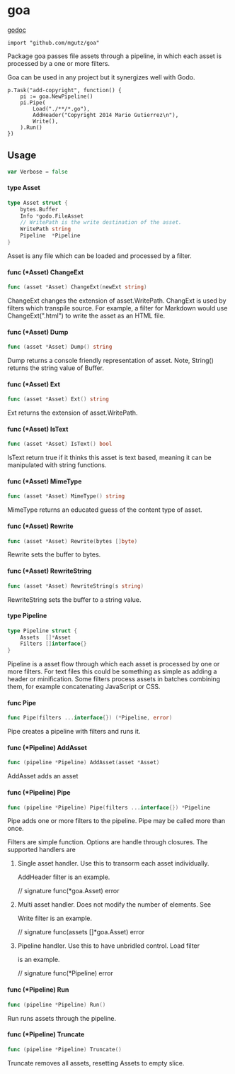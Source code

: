 # goa

[godoc](https://godoc.org/github.com/mgutz/str)

    import "github.com/mgutz/goa"

Package goa passes file assets through a pipeline, in which each asset is
processed by a one or more filters.

Goa can be used in any project but it synergizes well with Godo.

    p.Task("add-copyright", function() {
        pi := goa.NewPipeline()
        pi.Pipe(
            Load("./**/*.go"),
            AddHeader("Copyright 2014 Mario Gutierrez\n"),
            Write(),
        ).Run()
    })

## Usage

```go
var Verbose = false
```

#### type Asset

```go
type Asset struct {
	bytes.Buffer
	Info *godo.FileAsset
	// WritePath is the write destination of the asset.
	WritePath string
	Pipeline  *Pipeline
}
```

Asset is any file which can be loaded and processed by a filter.

#### func (*Asset) ChangeExt

```go
func (asset *Asset) ChangeExt(newExt string)
```
ChangeExt changes the extension of asset.WritePath. ChangExt is used by filters
which transpile source. For example, a filter for Markdown would use
ChangeExt(".html") to write the asset as an HTML file.

#### func (*Asset) Dump

```go
func (asset *Asset) Dump() string
```
Dump returns a console friendly representation of asset. Note, String() returns
the string value of Buffer.

#### func (*Asset) Ext

```go
func (asset *Asset) Ext() string
```
Ext returns the extension of asset.WritePath.

#### func (*Asset) IsText

```go
func (asset *Asset) IsText() bool
```
IsText return true if it thinks this asset is text based, meaning it can be
manipulated with string functions.

#### func (*Asset) MimeType

```go
func (asset *Asset) MimeType() string
```
MimeType returns an educated guess of the content type of asset.

#### func (*Asset) Rewrite

```go
func (asset *Asset) Rewrite(bytes []byte)
```
Rewrite sets the buffer to bytes.

#### func (*Asset) RewriteString

```go
func (asset *Asset) RewriteString(s string)
```
RewriteString sets the buffer to a string value.

#### type Pipeline

```go
type Pipeline struct {
	Assets  []*Asset
	Filters []interface{}
}
```

Pipeline is a asset flow through which each asset is processed by one or more
filters. For text files this could be something as simple as adding a header or
minification. Some filters process assets in batches combining them, for example
concatenating JavaScript or CSS.

#### func  Pipe

```go
func Pipe(filters ...interface{}) (*Pipeline, error)
```
Pipe creates a pipeline with filters and runs it.

#### func (*Pipeline) AddAsset

```go
func (pipeline *Pipeline) AddAsset(asset *Asset)
```
AddAsset adds an asset

#### func (*Pipeline) Pipe

```go
func (pipeline *Pipeline) Pipe(filters ...interface{}) *Pipeline
```
Pipe adds one or more filters to the pipeline. Pipe may be called more than
once.

Filters are simple function. Options are handle through closures. The supported
handlers are

1. Single asset handler. Use this to transorm each asset individually.

    AddHeader filter is an example.

      // signature
      func(*goa.Asset) error

2. Multi asset handler. Does not modify the number of elements. See

    Write filter is an example.

      //  signature
      func(assets []*goa.Asset) error

3. Pipeline handler. Use this to have unbridled control. Load filter

    is an example.

      // signature
      func(*Pipeline) error

#### func (*Pipeline) Run

```go
func (pipeline *Pipeline) Run()
```
Run runs assets through the pipeline.

#### func (*Pipeline) Truncate

```go
func (pipeline *Pipeline) Truncate()
```
Truncate removes all assets, resetting Assets to empty slice.
